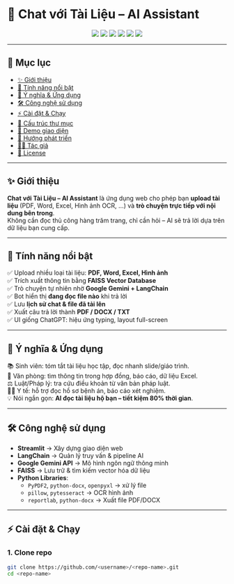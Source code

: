 # 💬 Chat với Tài Liệu – AI Assistant  

<p align="center">
  <img src="https://img.shields.io/badge/Python-3.10+-blue?logo=python">
  <img src="https://img.shields.io/badge/Streamlit-1.38-red?logo=streamlit">
  <img src="https://img.shields.io/badge/Google-Gemini-yellow?logo=google">
  <img src="https://img.shields.io/badge/LangChain-AI-green?logo=chainlink">
  <img src="https://img.shields.io/badge/FAISS-VectorDB-orange">
  <img src="https://img.shields.io/badge/Status-Active-success">
</p>

---

## 📖 Mục lục
- [✨ Giới thiệu](#-giới-thiệu)
- [🚀 Tính năng nổi bật](#-tính-năng-nổi-bật)
- [🎯 Ý nghĩa & Ứng dụng](#-ý-nghĩa--ứng-dụng)
- [🛠️ Công nghệ sử dụng](#️-công-nghệ-sử-dụng)
- [⚡ Cài đặt & Chạy](#-cài-đặt--chạy)
- [📂 Cấu trúc thư mục](#-cấu-trúc-thư-mục)
- [📸 Demo giao diện](#-demo-giao-diện)
- [🔮 Hướng phát triển](#-hướng-phát-triển)
- [👨‍💻 Tác giả](#-tác-giả)
- [📜 License](#-license)

---

## ✨ Giới thiệu
**Chat với Tài Liệu – AI Assistant** là ứng dụng web cho phép bạn **upload tài liệu** (PDF, Word, Excel, Hình ảnh OCR, …) và **trò chuyện trực tiếp với nội dung bên trong**.  
Không cần đọc thủ công hàng trăm trang, chỉ cần hỏi – AI sẽ trả lời dựa trên dữ liệu bạn cung cấp.  

---

## 🚀 Tính năng nổi bật
✅ Upload nhiều loại tài liệu: **PDF, Word, Excel, Hình ảnh**  
✅ Trích xuất thông tin bằng **FAISS Vector Database**  
✅ Trò chuyện tự nhiên nhờ **Google Gemini + LangChain**  
✅ Bot hiển thị **đang đọc file nào** khi trả lời  
✅ Lưu **lịch sử chat & file đã tải lên**  
✅ Xuất câu trả lời thành **PDF / DOCX / TXT**  
✅ UI giống ChatGPT: hiệu ứng typing, layout full-screen  

---

## 🎯 Ý nghĩa & Ứng dụng
📚 Sinh viên: tóm tắt tài liệu học tập, đọc nhanh slide/giáo trình.  
🏢 Văn phòng: tìm thông tin trong hợp đồng, báo cáo, dữ liệu Excel.  
⚖️ Luật/Pháp lý: tra cứu điều khoản từ văn bản pháp luật.  
🧑‍⚕️ Y tế: hỗ trợ đọc hồ sơ bệnh án, báo cáo xét nghiệm.  
💡 Nói ngắn gọn: **AI đọc tài liệu hộ bạn – tiết kiệm 80% thời gian**.  

---

## 🛠️ Công nghệ sử dụng
- **Streamlit** → Xây dựng giao diện web  
- **LangChain** → Quản lý truy vấn & pipeline AI  
- **Google Gemini API** → Mô hình ngôn ngữ thông minh  
- **FAISS** → Lưu trữ & tìm kiếm vector hóa dữ liệu  
- **Python Libraries**:  
  - `PyPDF2`, `python-docx`, `openpyxl` → xử lý file  
  - `pillow`, `pytesseract` → OCR hình ảnh  
  - `reportlab`, `python-docx` → Xuất file PDF/DOCX  

---

## ⚡ Cài đặt & Chạy

### 1. Clone repo
```bash
git clone https://github.com/<username>/<repo-name>.git
cd <repo-name>
